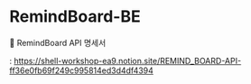 # RemindBoard-BE
:memo: RemindBoard API 명세서

: https://shell-workshop-ea9.notion.site/REMIND_BOARD-API-ff36e0fb69f249c995814ed3d4df4394

